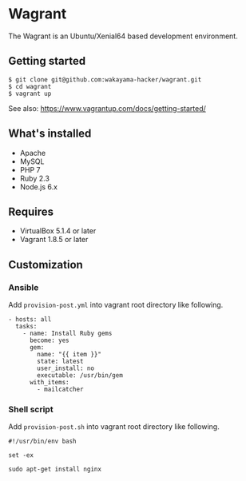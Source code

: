 # Wagrant

The Wagrant is an Ubuntu/Xenial64 based development environment.

## Getting started

```
$ git clone git@github.com:wakayama-hacker/wagrant.git
$ cd wagrant
$ vagrant up
```

See also: https://www.vagrantup.com/docs/getting-started/

## What's installed

* Apache
* MySQL
* PHP 7
* Ruby 2.3
* Node.js 6.x

## Requires

* VirtualBox 5.1.4 or later
* Vagrant 1.8.5 or later

## Customization

### Ansible

Add `provision-post.yml` into vagrant root directory like following.

```
- hosts: all
  tasks:
    - name: Install Ruby gems
      become: yes
      gem:
        name: "{{ item }}"
        state: latest
        user_install: no
        executable: /usr/bin/gem
      with_items:
        - mailcatcher
```

### Shell script

Add `provision-post.sh` into vagrant root directory like following.

```
#!/usr/bin/env bash

set -ex

sudo apt-get install nginx
```
